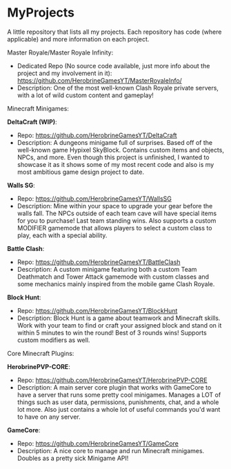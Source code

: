 # MyProjects
A little repository that lists all my projects. Each repository has code (where applicable) and more information on each project.

Master Royale/Master Royale Infinity:
- Dedicated Repo (No source code available, just more info about the project and my involvement in it):  https://github.com/HerobrineGamesYT/MasterRoyaleInfo/
- Description: One of the most well-known Clash Royale private servers, with a lot of wild custom content and gameplay!


Minecraft Minigames:

**DeltaCraft (WIP)**:

- Repo: https://github.com/HerobrineGamesYT/DeltaCraft
- Description: A dungeons minigame full of surprises. Based off of the well-known game Hypixel SkyBlock. Contains custom items and objects, NPCs, and more. Even though this project is unfinished, I wanted to showcase it as it shows some of my most recent code and also is my most ambitious game design project to date.

**Walls SG**:
- Repo: https://github.com/HerobrineGamesYT/WallsSG
- Description: Mine within your space to upgrade your gear before the walls fall. The NPCs outside of each team cave will have special items for you to purchase! Last team standing wins. Also supports a custom MODIFIER gamemode that allows players to select a custom class to play, each with a special ability.

**Battle Clash**:
- Repo: https://github.com/HerobrineGamesYT/BattleClash 
- Description: A custom minigame featuring both a custom Team Deathmatch and Tower Attack gamemode with custom classes and some mechanics mainly inspired from the mobile game Clash Royale.

**Block Hunt**:
- Repo: https://github.com/HerobrineGamesYT/BlockHunt
- Description: Block Hunt is a game about teamwork and Minecraft skills. Work with your team to find or craft your assigned block and stand on it within 5 minutes to win the round! Best of 3 rounds wins! Supports custom modifiers as well.


Core Minecraft Plugins:

**HerobrinePVP-CORE**:
- Repo: https://github.com/HerobrineGamesYT/HerobrinePVP-CORE
- Description: A main server core plugin that works with GameCore to have a server that runs some pretty cool minigames. Manages a LOT of things such as user data, permissions, punishments, chat, and a whole lot more. Also just contains a whole lot of useful commands you'd want to have on any server.


**GameCore**:
- Repo: https://github.com/HerobrineGamesYT/GameCore
- Description: A nice core to manage and run Minecraft minigames. Doubles as a pretty sick Minigame API!
